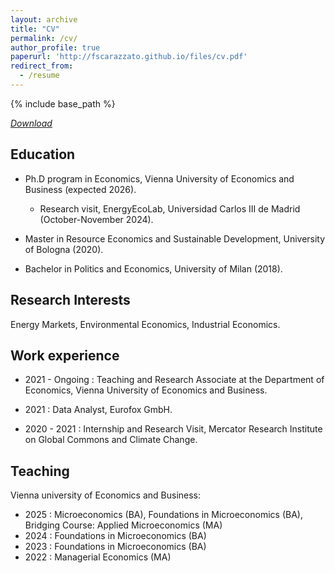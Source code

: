 ```yaml
---
layout: archive
title: "CV"
permalink: /cv/
author_profile: true
paperurl: 'http://fscarazzato.github.io/files/cv.pdf'
redirect_from:
  - /resume
---
```


{% include base_path %}


[*Download*](https://fscarazzato.github.io/files/cv.pdf)



## Education


* Ph.D program in Economics, Vienna University of Economics and Business (expected 2026).
	- Research visit, EnergyEcoLab, Universidad Carlos III de Madrid (October-November 2024).

* Master in Resource Economics and Sustainable Development, University of Bologna (2020).

* Bachelor in Politics and Economics, University of Milan (2018).




## Research Interests


Energy Markets, Environmental Economics, Industrial Economics.





## Work experience

* 2021 - Ongoing : Teaching and Research Associate at the Department of Economics, Vienna University of Economics and Business.

* 2021 : Data Analyst, Eurofox GmbH.

* 2020 - 2021 : Internship and Research Visit, Mercator Research Institute on Global Commons and Climate Change.

  


## Teaching


Vienna university of Economics and Business:

* 2025 : Microeconomics (BA), Foundations in Microeconomics (BA), Bridging Course: Applied Microeconomics (MA)
* 2024 : Foundations in Microeconomics (BA)
* 2023 : Foundations in Microeconomics (BA)
* 2022 : Managerial Economics (MA)



